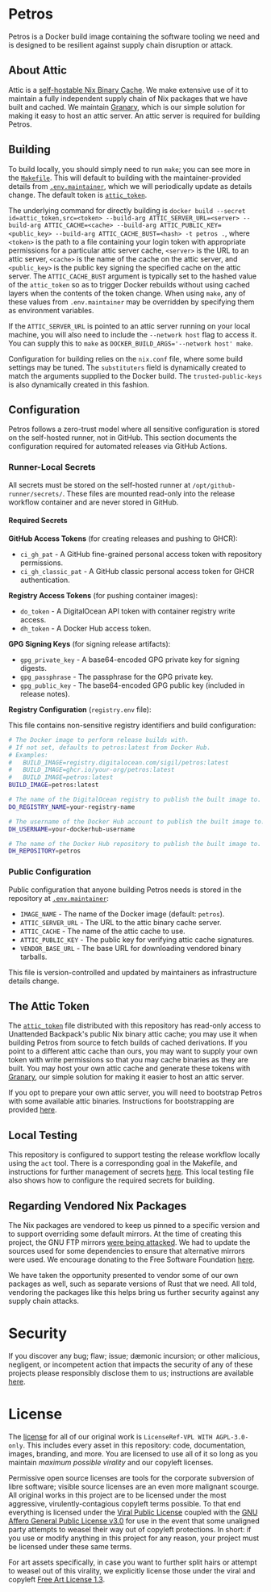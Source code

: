 # Petros

Petros is a Docker build image containing the software tooling we need and is designed to be resilient against supply chain disruption or attack.

## About Attic

Attic is a [self-hostable Nix Binary Cache](https://github.com/zhaofengli/attic). We make extensive use of it to maintain a fully independent supply chain of Nix packages that we have built and cached. We maintain [Granary](https://github.com/unattended-backpack/granary), which is our simple solution for making it easy to host an attic server. An attic server is required for building Petros.

## Building

To build locally, you should simply need to run `make`; you can see more in the [`Makefile`](./Makefile). This will default to building with the maintainer-provided details from [`.env.maintainer`](./.env.maintainer), which we will periodically update as details change. The default token is [`attic_token`](./attic_token).

The underlying command for directly building is `docker build --secret id=attic_token,src=<token> --build-arg ATTIC_SERVER_URL=<server> --build-arg ATTIC_CACHE=<cache> --build-arg ATTIC_PUBLIC_KEY=<public_key> --build-arg ATTIC_CACHE_BUST=<hash> -t petros .`, where `<token>` is the path to a file containing your login token with appropriate permissions for a particular attic server cache, `<server>` is the URL to an attic server, `<cache>` is the name of the cache on the attic server, and `<public_key>` is the public key signing the specified cache on the attic server. The `ATTIC_CACHE_BUST` argument is typically set to the hashed value of the `attic_token` so as to trigger Docker rebuilds without using cached layers when the contents of the token change. When using `make`, any of these values from `.env.maintainer` may be overridden by specifying them as environment variables.

If the `ATTIC_SERVER_URL` is pointed to an attic server running on your local machine, you will also need to include the `--network host` flag to access it. You can supply this to `make` as `DOCKER_BUILD_ARGS='--network host' make`.

Configuration for building relies on the `nix.conf` file, where some build settings may be tuned. The `substituters` field is dynamically created to match the arguments supplied to the Docker build. The `trusted-public-keys` is also dynamically created in this fashion.

## Configuration

Petros follows a zero-trust model where all sensitive configuration is stored on the self-hosted runner, not in GitHub. This section documents the configuration required for automated releases via GitHub Actions.

### Runner-Local Secrets

All secrets must be stored on the self-hosted runner at `/opt/github-runner/secrets/`. These files are mounted read-only into the release workflow container and are never stored in GitHub.

#### Required Secrets

**GitHub Access Tokens** (for creating releases and pushing to GHCR):
- `ci_gh_pat` - A GitHub fine-grained personal access token with repository permissions.
- `ci_gh_classic_pat` - A GitHub classic personal access token for GHCR authentication.

**Registry Access Tokens** (for pushing container images):
- `do_token` - A DigitalOcean API token with container registry write access.
- `dh_token` - A Docker Hub access token.

**GPG Signing Keys** (for signing release artifacts):
- `gpg_private_key` - A base64-encoded GPG private key for signing digests.
- `gpg_passphrase` - The passphrase for the GPG private key.
- `gpg_public_key` - The base64-encoded GPG public key (included in release notes).

**Registry Configuration** (`registry.env` file):

This file contains non-sensitive registry identifiers and build configuration:

```bash
# The Docker image to perform release builds with.
# If not set, defaults to petros:latest from Docker Hub.
# Examples:
#   BUILD_IMAGE=registry.digitalocean.com/sigil/petros:latest
#   BUILD_IMAGE=ghcr.io/your-org/petros:latest
#   BUILD_IMAGE=petros:latest
BUILD_IMAGE=petros:latest

# The name of the DigitalOcean registry to publish the built image to.
DO_REGISTRY_NAME=your-registry-name

# The username of the Docker Hub account to publish the built image to.
DH_USERNAME=your-dockerhub-username

# The name of the Docker Hub repository to publish the built image to.
DH_REPOSITORY=petros
```
### Public Configuration

Public configuration that anyone building Petros needs is stored in the repository at [`.env.maintainer`](./.env.maintainer):

- `IMAGE_NAME` - The name of the Docker image (default: `petros`).
- `ATTIC_SERVER_URL` - The URL to the attic binary cache server.
- `ATTIC_CACHE` - The name of the attic cache to use.
- `ATTIC_PUBLIC_KEY` - The public key for verifying attic cache signatures.
- `VENDOR_BASE_URL` - The base URL for downloading vendored binary tarballs.

This file is version-controlled and updated by maintainers as infrastructure details change.

## The Attic Token

The [`attic_token`](./attic_token) file distributed with this repository has read-only access to Unattended Backpack's public Nix binary attic cache; you may use it when building Petros from source to fetch builds of cached derivations. If you point to a different attic cache than ours, you may want to supply your own token with write permissions so that you may cache binaries as they are built. You may host your own attic cache and generate these tokens with [Granary](https://github.com/unattended-backpack/granary), our simple solution for making it easier to host an attic server.

If you opt to prepare your own attic server, you will need to bootstrap Petros with some available attic binaries. Instructions for bootstrapping are provided [here](./docs/BOOTSTRAP.md).

## Local Testing

This repository is configured to support testing the release workflow locally using the `act` tool. There is a corresponding goal in the Makefile, and instructions for further management of secrets [here](./docs/WORKFLOW_TESTING.md). This local testing file also shows how to configure the required secrets for building.

## Regarding Vendored Nix Packages

The Nix packages are vendored to keep us pinned to a specific version and to support overriding some default mirrors. At the time of creating this project, the GNU FTP mirrors [were being attacked](https://www.fsf.org/blogs/sysadmin/our-small-team-vs-millions-of-bots). We had to update the sources used for some dependencies to ensure that alternative mirrors were used. We encourage donating to the Free Software Foundation [here](https://my.fsf.org/donate).

We have taken the opportunity presented to vendor some of our own packages as well, such as separate versions of Rust that we need. All told, vendoring the packages like this helps bring us further security against any supply chain attacks.

# Security

If you discover any bug; flaw; issue; dæmonic incursion; or other malicious, negligent, or incompetent action that impacts the security of any of these projects please responsibly disclose them to us; instructions are available [here](./SECURITY.md).

# License

The [license](./LICENSE) for all of our original work is `LicenseRef-VPL WITH AGPL-3.0-only`. This includes every asset in this repository: code, documentation, images, branding, and more. You are licensed to use all of it so long as you maintain _maximum possible virality_ and our copyleft licenses.

Permissive open source licenses are tools for the corporate subversion of libre software; visible source licenses are an even more malignant scourge. All original works in this project are to be licensed under the most aggressive, virulently-contagious copyleft terms possible. To that end everything is licensed under the [Viral Public License](./licenses/LicenseRef-VPL) coupled with the [GNU Affero General Public License v3.0](./licenses/AGPL-3.0-only) for use in the event that some unaligned party attempts to weasel their way out of copyleft protections. In short: if you use or modify anything in this project for any reason, your project must be licensed under these same terms.

For art assets specifically, in case you want to further split hairs or attempt to weasel out of this virality, we explicitly license those under the viral and copyleft [Free Art License 1.3](./licenses/FreeArtLicense-1.3).
